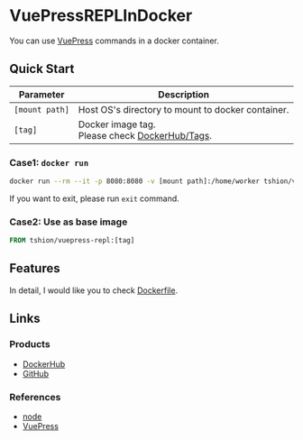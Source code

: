 # VuePressREPLInDocker
You can use [VuePress] commands in a docker container.


## Quick Start
Parameter | Description
--- | ---
```[mount path]``` | Host OS's directory to mount to docker container.
```[tag]``` | Docker image tag.<br />Please check [DockerHub/Tags].

### Case1: ```docker run```
``` bash
docker run --rm --it -p 8080:8080 -v [mount path]:/home/worker tshion/vuepress-repl:[tag]
```

If you want to exit, please run ```exit``` command.

### Case2: Use as base image
``` dockerfile
FROM tshion/vuepress-repl:[tag]
```


## Features
In detail, I would like you to check [Dockerfile](./Dockerfile).


## Links
### Products
* [DockerHub]
* [GitHub]

### References
* [node]
* [VuePress]


[DockerHub]: https://hub.docker.com/r/tshion/vuepress-repl/
[DockerHub/Tags]: https://hub.docker.com/r/tshion/vuepress-repl/tags
[GitHub]: https://github.com/TentaShion/Dockers/VuePressREPL
[node]: https://hub.docker.com/_/node/
[VuePress]: https://vuepress.vuejs.org/
